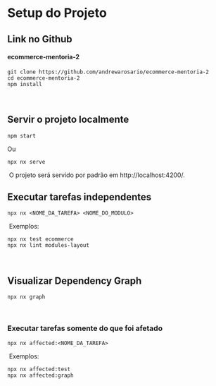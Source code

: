 # Setup do Projeto

## Link no Github

#### ecommerce-mentoria-2​

```
git clone https://github.com/andrewarosario/ecommerce-mentoria-2
cd ecommerce-mentoria-2
npm install
```

​

## Servir o projeto localmente

```
npm start
```

Ou

```
npx nx serve
```

​
O projeto será servido por padrão em http://localhost:4200/.

## Executar tarefas independentes

```
npx nx <NOME_DA_TAREFA> <NOME_DO_MODULO>
```

​
Exemplos:

```
npx nx test ecommerce
npx nx lint modules-layout
```

​

## Visualizar Dependency Graph

```
npx nx graph
```

​

### Executar tarefas somente do que foi afetado

```
npx nx affected:<NOME_DA_TAREFA>
```

​
Exemplos:

```
npx nx affected:test
npx nx affected:graph
```
